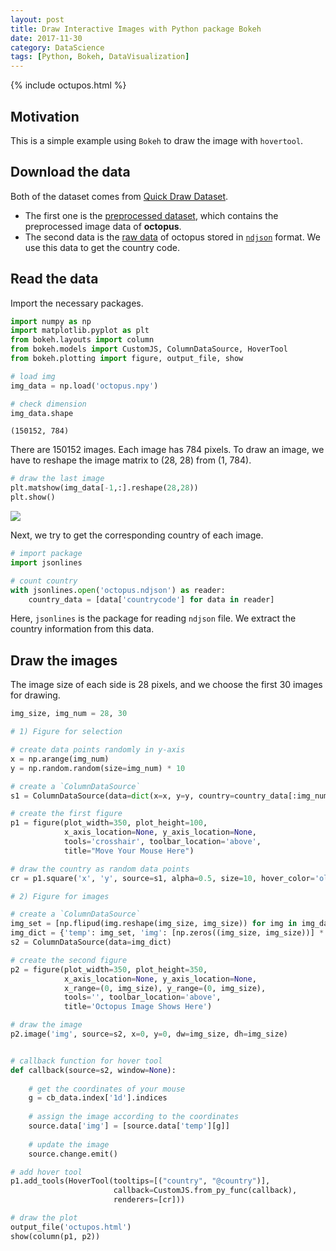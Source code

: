 ```yaml
---
layout: post
title: Draw Interactive Images with Python package Bokeh
date: 2017-11-30
category: DataScience
tags: [Python, Bokeh, DataVisualization]
---
```


<div class="row">
  <div class="col-lg-1">
  </div>
  <div class="col-lg-auto">
    {% include octupos.html %}
  </div>
  <div class="col-lg-1">
  </div>
</div>

## Motivation
This is a simple example using `Bokeh` to draw the image with `hovertool`.

## Download the data
Both of the dataset comes from [Quick Draw Dataset](https://github.com/googlecreativelab/quickdraw-dataset#the-raw-moderated-dataset).
- The first one is the [preprocessed dataset](https://storage.cloud.google.com/quickdraw_dataset/full/numpy_bitmap/octopus.npy?_ga=2.259297098.-1542652997.1508970834), which contains the preprocessed image data of **octopus**.
- The second data is the [raw data](https://storage.cloud.google.com/quickdraw_dataset/full/raw/octopus.ndjson?_ga=2.24642426.-1542652997.1508970834) of octopus stored in [`ndjson`](http://ndjson.org/) format. We use this data to get the country code.

## Read the data
Import the necessary packages.


```python
import numpy as np
import matplotlib.pyplot as plt
from bokeh.layouts import column
from bokeh.models import CustomJS, ColumnDataSource, HoverTool
from bokeh.plotting import figure, output_file, show
```


```python
# load img
img_data = np.load('octopus.npy')

# check dimension
img_data.shape
```




    (150152, 784)



There are 150152 images. Each image has 784 pixels. To draw an image, we have to reshape the image matrix to (28, 28)  from (1, 784).


```python
# draw the last image
plt.matshow(img_data[-1,:].reshape(28,28))
plt.show()
```


![](/2017Nov30_octupos_demo.png)


Next, we try to get the corresponding country of each image.


```python
# import package
import jsonlines

# count country
with jsonlines.open('octopus.ndjson') as reader:
    country_data = [data['countrycode'] for data in reader]
```

Here, `jsonlines` is the package for reading `ndjson` file. We extract the country information from this data.

## Draw the images

The image size of each side is 28 pixels, and we choose the first 30 images for drawing.


```python
img_size, img_num = 28, 30
```


```python
# 1) Figure for selection

# create data points randomly in y-axis
x = np.arange(img_num)
y = np.random.random(size=img_num) * 10

# create a `ColumnDataSource`
s1 = ColumnDataSource(data=dict(x=x, y=y, country=country_data[:img_num]))

# create the first figure
p1 = figure(plot_width=350, plot_height=100, 
            x_axis_location=None, y_axis_location=None,
            tools='crosshair', toolbar_location='above', 
            title="Move Your Mouse Here")

# draw the country as random data points
cr = p1.square('x', 'y', source=s1, alpha=0.5, size=10, hover_color='olive', hover_alpha=1.0)
```


```python
# 2) Figure for images

# create a `ColumnDataSource`
img_set = [np.flipud(img.reshape(img_size, img_size)) for img in img_data[:img_num,:]]
img_dict = {'temp': img_set, 'img': [np.zeros((img_size, img_size))] * img_num}
s2 = ColumnDataSource(data=img_dict)

# create the second figure
p2 = figure(plot_width=350, plot_height=350, 
            x_axis_location=None, y_axis_location=None,
            x_range=(0, img_size), y_range=(0, img_size), 
            tools='', toolbar_location='above', 
            title='Octopus Image Shows Here')

# draw the image
p2.image('img', source=s2, x=0, y=0, dw=img_size, dh=img_size)


# callback function for hover tool
def callback(source=s2, window=None):
    
    # get the coordinates of your mouse
    g = cb_data.index['1d'].indices
    
    # assign the image according to the coordinates
    source.data['img'] = [source.data['temp'][g]]
    
    # update the image
    source.change.emit()

# add hover tool
p1.add_tools(HoverTool(tooltips=[("country", "@country")], 
                       callback=CustomJS.from_py_func(callback),
                       renderers=[cr]))

# draw the plot
output_file('octupos.html')
show(column(p1, p2))
```

